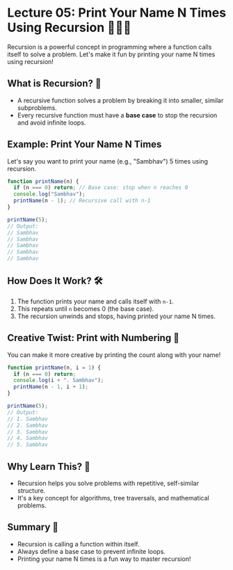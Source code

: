 # Lecture 05: Print Your Name N Times Using Recursion 🧑‍💻🔁

Recursion is a powerful concept in programming where a function calls itself to solve a problem. Let's make it fun by printing your name N times using recursion!

## What is Recursion? 🤔

- A recursive function solves a problem by breaking it into smaller, similar subproblems.
- Every recursive function must have a **base case** to stop the recursion and avoid infinite loops.

## Example: Print Your Name N Times

Let's say you want to print your name (e.g., "Sambhav") 5 times using recursion.

```javascript
function printName(n) {
  if (n === 0) return; // Base case: stop when n reaches 0
  console.log("Sambhav");
  printName(n - 1); // Recursive call with n-1
}

printName(5);
// Output:
// Sambhav
// Sambhav
// Sambhav
// Sambhav
// Sambhav
```

## How Does It Work? 🛠️

1. The function prints your name and calls itself with `n-1`.
2. This repeats until `n` becomes 0 (the base case).
3. The recursion unwinds and stops, having printed your name N times.

## Creative Twist: Print with Numbering 🎨

You can make it more creative by printing the count along with your name!

```javascript
function printName(n, i = 1) {
  if (n === 0) return;
  console.log(i + ". Sambhav");
  printName(n - 1, i + 1);
}

printName(5);
// Output:
// 1. Sambhav
// 2. Sambhav
// 3. Sambhav
// 4. Sambhav
// 5. Sambhav
```

## Why Learn This? 🌱

- Recursion helps you solve problems with repetitive, self-similar structure.
- It's a key concept for algorithms, tree traversals, and mathematical problems.

## Summary 🎉

- Recursion is calling a function within itself.
- Always define a base case to prevent infinite loops.
- Printing your name N times is a fun way to master recursion!